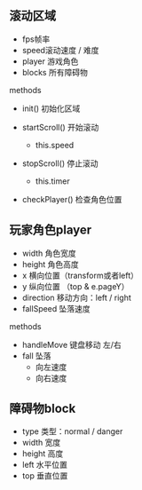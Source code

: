 ## 滚动区域

- fps帧率
- speed滚动速度 / 难度
- player 游戏角色
- blocks 所有障碍物


methods

- init() 初始化区域

- startScroll() 开始滚动
    - this.speed
- stopScroll() 停止滚动
    - this.timer
- checkPlayer() 检查角色位置


## 玩家角色player
- width 角色宽度
- height 角色高度
- x 横向位置（transform或者left）
- y 纵向位置 （top & e.pageY）
- direction 移动方向：left / right
- fallSpeed 坠落速度

methods

- handleMove 键盘移动 左/右
- fall 坠落
    - 向左速度
    - 向右速度

## 障碍物block
- type 类型：normal / danger
- width 宽度
- height 高度
- left 水平位置
- top 垂直位置